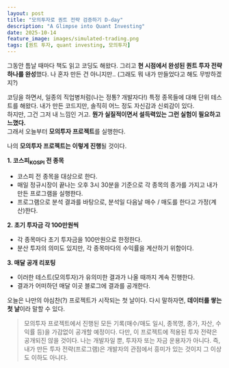 ```yaml
---
layout: post
title: "모의투자로 퀀트 전략 검증하기 D-day"
description: "A Glimpse into Quant Investing"
date: 2025-10-14
feature_image: images/simulated-trading.png
tags: [퀀트 투자, quant investing, 모의투자]
---
```


그동안 틈날 때마다 책도 읽고 코딩도 해왔다. 그리고 **현 시점에서 완성된 퀀트 투자 전략 하나를 완성**했다. 나 혼자 만든 건 아니지만..
(그래도 뭐 내가 만들었다고 해도 무방하겠지?)<br />

코딩을 하면서, 일종의 직업병처럼(나는 정통? 개발자다!) 특정 종목들에 대해 단위 테스트를 해왔다. 내가 만든 코드지만, 솔직히 어느 정도 자신감과 신뢰감이 있다.<br />
하지만, 그건 그저 내 느낌인 거고. **뭔가 실질적이면서 설득력있는 그런 실험이 필요하고 느꼈다.**<br />
그래서 오늘부터 **모의투자 프로젝트**를 실행한다. 

<!--more-->

나의 **모의투자 프로젝트는 이렇게 진행**될 것이다.

**1. 코스피<sub>KOSPI</sub> 전 종목**
   - 코스피 전 종목을 대상으로 한다.
   - 매일 정규시장이 끝나는 오후 3시 30분을 기준으로 각 종목의 종가를 가지고 내가 만든 프로그램을 실행한다.
   - 프로그램으로 분석 결과를 바탕으로, 분석일 다음날 매수 / 매도를 한다고 가정(계산)한다.

**2. 초기 투자금 각 100만원씩**
   - 각 종목마다 초기 투자금을 100만원으로 한정한다.
   - 분산 투자의 의미도 있지만, 각 종목마다의 수익률을 계산하기 위함이다.

**3. 매달 공개 리포팅**
   - 이러한 테스트(모의투자)가 유의미한 결과가 나올 때까지 계속 진행한다.
   - 결과가 어떠하던 매달 이곳 블로그에 결과를 공개한다.

오늘은 나만의 야심찬(?) 프로젝트가 시작되는 첫 날이다. 다시 말하자면, **데이터를 쌓는 첫 날**이라 말할 수 있다. 

> 모의투자 프로젝트에서 진행된 모든 기록(매수/매도 일시, 종목명, 종가, 자산, 수익률 등)을 가감없이 공개할 예정이다.
> 다만, 이 프로젝트에 적용된 투자 전략은 공개되진 않을 것이다.
> 나는 개발자일 뿐, 투자자 또는 자금 운용자가 아니다.
> 즉, 내가 만든 투자 전략(프로그램)은 개발자의 관점에서 흥미가 있는 것이지 그 이상도 이하도 아니다.